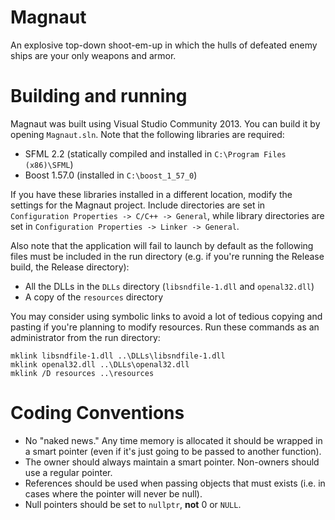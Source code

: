 Magnaut
=======

An explosive top-down shoot-em-up in which the hulls of defeated enemy ships are
your only weapons and armor.

Building and running
====================
Magnaut was built using Visual Studio Community 2013. You can build it by
opening `Magnaut.sln`.
Note that the following libraries are required:

- SFML 2.2 (statically compiled and installed in `C:\Program Files (x86)\SFML`)
- Boost 1.57.0 (installed in `C:\boost_1_57_0`)

If you have these libraries installed in a different location, modify the
settings for the Magnaut project. Include directories are set in
`Configuration Properties -> C/C++ -> General`, while library directories
are set in `Configuration Properties -> Linker -> General`.

Also note that the application will fail to launch by default as the following
files must be included in the run directory (e.g. if you're running the Release
build, the Release directory):

- All the DLLs in the `DLLs` directory (`libsndfile-1.dll` and `openal32.dll`)
- A copy of the `resources` directory

You may consider using symbolic links to avoid a lot of tedious copying and
pasting if you're planning to modify resources. Run these commands as an
administrator from the run directory:
```
mklink libsndfile-1.dll ..\DLLs\libsndfile-1.dll
mklink openal32.dll ..\DLLs\openal32.dll
mklink /D resources ..\resources
```

Coding Conventions
==================
* No "naked news." Any time memory is allocated it should be wrapped in a smart pointer (even if it's just going to be passed to another function).
* The owner should always maintain a smart pointer. Non-owners should use a regular pointer.
* References should be used when passing objects that must exists (i.e. in cases where the pointer will never be null).
* Null pointers should be set to `nullptr`, **not** 0 or `NULL`.